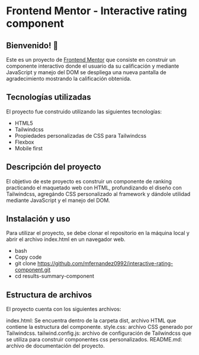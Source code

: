 # Frontend Mentor - Interactive rating component

## Bienvenido! 👋
Este es un proyecto de [Frontend Mentor](https://www.frontendmentor.io/challenges/interactive-rating-component-koxpeBUmI) que consiste en construir un componente interactivo donde el usuario da su calificación y mediante JavaScript y manejo del DOM se despliega una nueva pantalla de agradecimiento mostrando la calificación obtenida.

## Tecnologías utilizadas
El proyecto fue construido utilizando las siguientes tecnologías:

- HTML5
- Tailwindcss
- Propiedades personalizadas de CSS para Tailwindcss
- Flexbox
- Mobile first

## Descripción del proyecto
El objetivo de este proyecto es construir un componente de ranking practicando el maquetado web con HTML, profundizando el diseño con Tailwindcss, agregándo CSS personalizado al framework y dándole utilidad mediante JavaScript y el manejo del DOM.

## Instalación y uso
Para utilizar el proyecto, se debe clonar el repositorio en la máquina local y abrir el archivo index.html en un navegador web.

- bash
- Copy code
- git clone https://github.com/mfernandez0992/interactive-rating-component.git
- cd results-summary-component

## Estructura de archivos
El proyecto cuenta con los siguientes archivos:

index.html: Se encuentra dentro de la carpeta dist, archivo HTML que contiene la estructura del componente.
style.css: archivo CSS generado por Tailwindcss.
tailwind.config.js: archivo de configuración de Tailwindcss que se utiliza para construir componentes css personalizados.
README.md: archivo de documentación del proyecto.